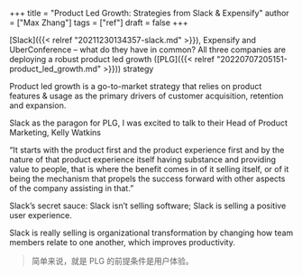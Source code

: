 +++
title = "Product Led Growth: Strategies from Slack & Expensify"
author = ["Max Zhang"]
tags = ["ref"]
draft = false
+++

[Slack]({{< relref "20211230134357-slack.md" >}}), Expensify and UberConference – what do they have in common? All three companies are deploying a robust product led growth ([PLG]({{< relref "20220707205151-product_led_growth.md" >}})) strategy

Product led growth is a go-to-market strategy that relies on product features &amp; usage as the primary drivers of customer acquisition, retention and expansion.

Slack as the paragon for PLG, I was excited to talk to their Head of Product Marketing, Kelly Watkins

“It starts with the product first and the product experience first and by the nature of that product experience itself having substance and providing value to people, that is where the benefit comes in of it selling itself, or of it being the mechanism that propels the success forward with other aspects of the company assisting in that.”

Slack’s secret sauce: Slack isn’t selling software; Slack is selling a positive user experience.

Slack is really selling is organizational transformation by changing how team members relate to one another, which improves productivity.

> 简单来说，就是 PLG 的前提条件是用户体验。
